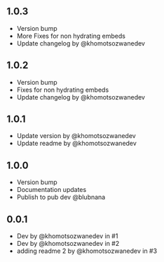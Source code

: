 ## 1.0.3
- Version bump
- More Fixes for non hydrating embeds
- Update changelog by @khomotsozwanedev

## 1.0.2
- Version bump
- Fixes for non hydrating embeds
- Update changelog by @khomotsozwanedev

## 1.0.1
- Update version by @khomotsozwanedev
- Update readme by @khomotsozwanedev

## 1.0.0
- Version bump
- Documentation updates
- Publish to pub dev @blubnana

## 0.0.1
- Dev by @khomotsozwanedev in #1
- Dev by @khomotsozwanedev in #2
- adding readme 2 by @khomotsozwanedev in #3
